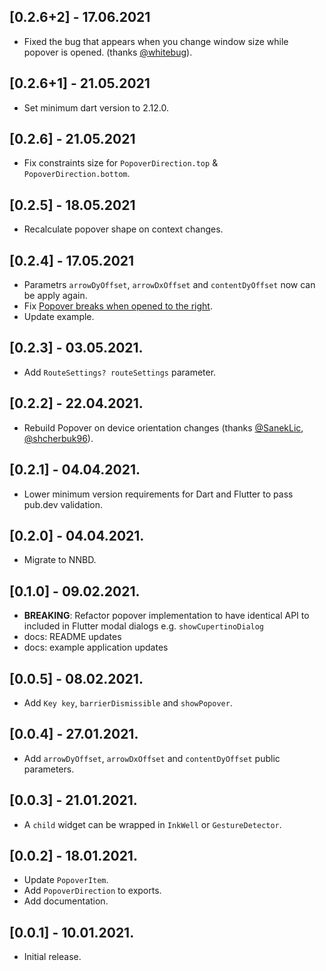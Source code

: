 ## [0.2.6+2] - 17.06.2021

* Fixed the bug that appears when you change window size while popover is opened. (thanks [@whitebug](https://github.com/whitebug)).

## [0.2.6+1] - 21.05.2021

* Set minimum dart version to 2.12.0.

## [0.2.6] - 21.05.2021

* Fix constraints size for `PopoverDirection.top` & `PopoverDirection.bottom`.

## [0.2.5] - 18.05.2021

* Recalculate popover shape on context changes.

## [0.2.4] - 17.05.2021

* Parametrs `arrowDyOffset`, `arrowDxOffset` and `contentDyOffset` now can be apply again.
* Fix [Popover breaks when opened to the right](https://github.com/minikin/popover/issues/17).
* Update example.

## [0.2.3] - 03.05.2021.

* Add `RouteSettings? routeSettings` parameter.

## [0.2.2] - 22.04.2021.

* Rebuild Popover on device orientation changes (thanks [@SanekLic](https://github.com/SanekLic), [@shcherbuk96](https://github.com/shcherbuk96)).

## [0.2.1] - 04.04.2021.

* Lower minimum version requirements for Dart and Flutter to pass pub.dev validation.

## [0.2.0] - 04.04.2021.

* Migrate to NNBD.

## [0.1.0] - 09.02.2021.

- **BREAKING**: Refactor popover implementation to have identical API to included in Flutter modal dialogs e.g. `showCupertinoDialog`
- docs: README updates
- docs: example application updates

## [0.0.5] - 08.02.2021.

* Add `Key key`, `barrierDismissible` and `showPopover`.

## [0.0.4] - 27.01.2021.

* Add `arrowDyOffset`, `arrowDxOffset` and `contentDyOffset` public parameters.

## [0.0.3] - 21.01.2021.

* A `child` widget can be wrapped in `InkWell` or `GestureDetector`.

## [0.0.2] - 18.01.2021.

* Update `PopoverItem`.
* Add `PopoverDirection` to exports.
* Add documentation.

## [0.0.1] - 10.01.2021.

* Initial release.
